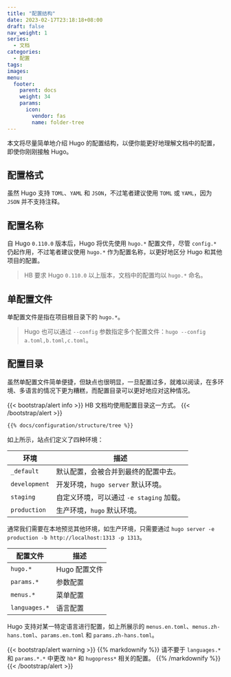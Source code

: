 ```yaml
---
title: "配置结构"
date: 2023-02-17T23:18:18+08:00
draft: false
nav_weight: 1
series:
  - 文档
categories:
  - 配置
tags:
images:
menu:
  footer:
    parent: docs
    weight: 34
    params:
      icon:
        vendor: fas
        name: folder-tree
---
```


本文将尽量简单地介绍 Hugo 的配置结构，以便你能更好地理解文档中的配置，即使你刚刚接触 Hugo。

<!--more-->

## 配置格式

虽然 Hugo 支持 `TOML`、`YAML` 和 `JSON`，不过笔者建议使用 `TOML` 或 `YAML`，因为 `JSON` 并不支持注释。

## 配置名称

自 Hugo `0.110.0` 版本后，Hugo 将优先使用 `hugo.*` 配置文件，尽管 `config.*` 仍起作用，不过笔者建议使用 `hugo.*` 作为配置名称，以更好地区分 Hugo 和其他项目的配置。

> HB 要求 Hugo `0.110.0` 以上版本，文档中的配置均以 `hugo.*` 命名。

## 单配置文件

单配置文件是指在项目根目录下的 `hugo.*`。

> Hugo 也可以通过 `--config` 参数指定多个配置文件：`hugo --config a.toml,b.toml,c.toml`。

## 配置目录

虽然单配置文件简单便捷，但缺点也很明显，一旦配置过多，就难以阅读，在多环境、多语言的情况下更为糟糕，而配置目录可以更好地应对这种情况。

{{< bootstrap/alert info >}}
HB 文档均使用配置目录这一方式。
{{< /bootstrap/alert >}}

```sh
{{% docs/configuration/structure/tree %}}
```

如上所示，站点们定义了四种环境：

| 环境          | 描述                                     |
| ------------- | ---------------------------------------- |
| `_default`    | 默认配置，会被合并到最终的配置中去。     |
| `development` | 开发环境，`hugo server` 默认环境。       |
| `staging`     | 自定义环境，可以通过 `-e staging` 加载。 |
| `production`  | 生产环境，`hugo` 默认环境。              |

通常我们需要在本地预览其他环境，如生产环境，只需要通过 `hugo server -e production -b http://localhost:1313 -p 1313`。

| 配置文件      | 描述          |
| ------------- | ------------- |
| `hugo.*`      | Hugo 配置文件 |
| `params.*`    | 参数配置      |
| `menus.*`     | 菜单配置      |
| `languages.*` | 语言配置      |

Hugo 支持对某一特定语言进行配置，如上所展示的 `menus.en.toml`、`menus.zh-hans.toml`、`params.en.toml` 和 `params.zh-hans.toml`。

{{< bootstrap/alert warning >}}
{{% markdownify %}}
请不要于 `languages.*` 和 `params.*.*` 中更改 `hb*` 和 `hugopress*` 相关的配置。
{{% /markdownify %}}
{{< /bootstrap/alert >}}
